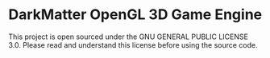 # DarkMatter OpenGL 3D Game Engine

This project is open sourced under the GNU GENERAL PUBLIC LICENSE 3.0.
Please read and understand this license before using the source code.
